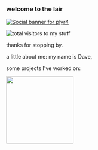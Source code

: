### welcome to the lair
[![Social banner for plyr4](https://github.com/plyr4/plyr4/raw/main/assets/dave_banner.svg)](https://github.com/plyr/plyr4)

![total visitors to my stuff](https://visitor-badge.glitch.me/badge?page_id=${your.username}.${your.repo.id})

thanks for stopping by.

a little about me: my name is Dave,  

some projects I've worked on:



<img height="180em" src="https://github-readme-stats.vercel.app/api?username=plyr4&theme=gruvbox&hide=stars&show_icons=true&hide_border=true&count_private=true&include_all_commits=true" />

<!--
**plyr4/plyr4** is a ✨ _special_ ✨ repository because its `README.md` (this file) appears on your GitHub profile.

Here are some ideas to get you started:

- 🔭 I’m currently working on ...
- 🌱 I’m currently learning ...
- 👯 I’m looking to collaborate on ...
- 🤔 I’m looking for help with ...
- 💬 Ask me about ...
- 📫 How to reach me: ...
- 😄 Pronouns: ...
- ⚡ Fun fact: ...
-->
